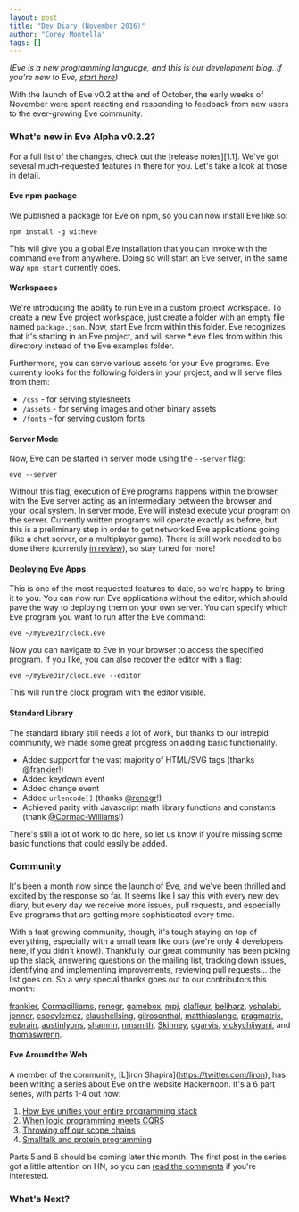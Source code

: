 ```yaml
---
layout: post
title: "Dev Diary (November 2016)"
author: "Corey Montella"
tags: []
---
```


_(Eve is a new programming language, and this is our development blog. If you’re new to Eve, [start here](http://play.witheve.com))_

With the launch of Eve v0.2 at the end of October, the early weeks of November were spent reacting and responding to feedback from new users to the ever-growing Eve community.

### What's new in Eve Alpha v0.2.2?

For a full list of the changes, check out the [release notes][1.1]. We've got several much-requested features in there for you. Let's take a look at those in detail.

#### Eve npm package

We published a package for Eve on npm, so you can now install Eve like so:

```
npm install -g witheve
``` 

This will give you a global Eve installation that you can invoke with the command `eve` from anywhere. Doing so will start an Eve server, in the same way `npm start` currently does.

#### Workspaces

We're introducing the ability to run Eve in a custom project workspace. To create a new Eve project workspace, just create a folder with an empty file named `package.json`. Now, start Eve from within this folder. Eve recognizes that it's starting in an Eve project, and will serve *.eve files from within this directory instead of the Eve examples folder. 

Furthermore, you can serve various assets for your Eve programs. Eve currently looks for the following folders in your project, and will serve files from them:

- `/css` - for serving stylesheets
- `/assets` - for serving images and other binary assets
- `/fonts` - for serving custom fonts 

#### Server Mode

Now, Eve can be started in server mode using the `--server` flag:

```
eve --server
```

Without this flag, execution of Eve programs happens within the browser, with the Eve server acting as an intermediary between the browser and your local system. In server mode, Eve will instead execute your program on the server. Currently written programs will operate exactly as before, but this is a preliminary step in order to get networked Eve applications going (like a chat server, or a multiplayer game). There is still work needed to be done there (currently [in review](https://github.com/witheve/Eve/pull/620)), so stay tuned for more!

#### Deploying Eve Apps

This is one of the most requested features to date, so we're happy to bring it to you. You can now run Eve applications without the editor, which should pave the way to deploying them on your own server. You can specify which Eve program you want to run after the Eve command:

```
eve ~/myEveDir/clock.eve
```

Now you can navigate to Eve in your browser to access the specified program. If you like, you can also recover the editor with a flag:

```
eve ~/myEveDir/clock.eve --editor
```

This will run the clock program with the editor visible.

#### Standard Library

The standard library still needs a lot of work, but thanks to our intrepid community, we made some great progress on adding basic functionality.

- Added support for the vast majority of HTML/SVG tags (thanks [@frankier](https://github.com/frankier)!)
- Added keydown event
- Added change event
- Added `urlencode[]` (thanks [@renegr](https://github.com/renegr)!)
- Achieved parity with Javascript math library functions and constants (thank [@Cormac-Williams](https://github.com/Cormac-Williams)!)

There's still a lot of work to do here, so let us know if you're missing some basic functions that could easily be added. 

### Community

It's been a month now since the launch of Eve, and we've been thrilled and excited by the response so far. It seems like I say this with every new dev diary, but every day we receive more issues, pull requests, and especially Eve programs that are getting more sophisticated every time.

With a fast growing community, though, it's tough staying on top of everything, especially with a small team like ours (we're only 4 developers here, if you didn't know!). Thankfully, our great community has been picking up the slack, answering questions on the mailing list, tracking down issues, identifying and implementing improvements, reviewing pull requests... the list goes on. So a very special thanks goes out to our contributors this month: 

[frankier](https://github.com/frankier), 
[Cormacilliams](https://github.com/Cormacilliams),
[renegr](https://github.com/renegr),
[gamebox](https://github.com/gamebox), 
[mpj](https://github.com/mpj), 
[olafleur](https://github.com/olafleur), 
[beliharz](https://github.com/beliharz), 
[yshalabi](https://github.com/yshalabi),
[jonnor](https://github.com/jonnor),
[esoeylemez](https://github.com/esoeylemez),
[claushellsing](https://github.com/claushellsing),
[gilrosenthal](https://github.com/gilrosenthal),
[matthiaslange](https://github.com/matthiaslange),
[pragmatrix](https://github.com/pragmatrix),
[eobrain](https://github.com/eobrain),
[austinlyons](https://github.com/austinlyons),
[shamrin](https://github.com/shamrin),
[nmsmith](https://github.com/nmsmith),
[Skinney](https://github.com/Skinney),
[cgarvis](https://github.com/cgarvis),
[vickychijwani](https://github.com/vickychijwani), and
[thomaswrenn](https://github.com/thomaswrenn).

#### Eve Around the Web

A member of the community, [L]iron Shapira](https://twitter.com/liron), has been writing a series about Eve on the website Hackernoon. It's a 6 part series, with parts 1-4 out now:

1. [How Eve unifies your entire programming stack](https://hackernoon.com/how-eve-unifies-your-entire-programming-stack-900ca80c58a7#.z1byg1g2r)
2. [When logic programming meets CQRS](https://hackernoon.com/when-logic-programming-meets-cqrs-1137ab2a5f86)
3. [Throwing off our scope chains](https://hackernoon.com/throwing-off-our-scope-chains-7567beb2d0b6)
4. [Smalltalk and protein programming](https://hackernoon.com/smalltalk-and-protein-programming-4da245ac93e2)

Parts 5 and 6 should be coming later this month. The first post in the series got a little attention on HN, so you can [read the comments](https://news.ycombinator.com/item?id=13010396) if you're interested.

### What's Next?